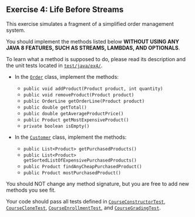 ## Exercise 4: Life Before Streams

This exercise simulates a fragment of a simplified order management system. 

You should implement the methods listed below **WITHOUT USING ANY JAVA 8 FEATURES, SUCH AS STREAMS, LAMBDAS, AND OPTIONALS**. 

To learn what a method is supposed to do, please read its description and the unit tests located in [`test/java/ex4/`](../../../test/java/ex4).

- In the [`Order`](Order.java) class, implement the methods:
    - `public void addProduct(Product product, int quantity)`
    - `public void removeProduct(Product product)`
    - `public OrderLine getOrderLine(Product product)`
    - `public double getTotal()`
    - `public double getAverageProductPrice()`
    - `public Product getMostExpensiveProduct()`
    - `private boolean isEmpty()`
  
- In the [`Customer`](Customer.java) class, implement the methods:
  - `public List<Product> getPurchasedProducts()`
  - `public List<Product> getSortedListOfExpensivePurchasedProducts()`
  - `public Product findAnyCheapPurchasedProduct()`
  - `public Product mostPurchasedProduct()`

You should NOT change any method signature, but you are free to add new methods you see fit.

Your code should pass all tests defined in [`CourseConstructorTest`](../../../test/java/ex2/CourseConstructorTest.java), [`CourseCloneTest`](../../../test/java/ex2/CourseCloneTest.java), [`CourseEnrollmentTest`](../../../test/java/ex2/CourseEnrollmentTest.java), and [`CourseGradingTest`](../../../test/java/ex2/CourseGradingTest.java).
 